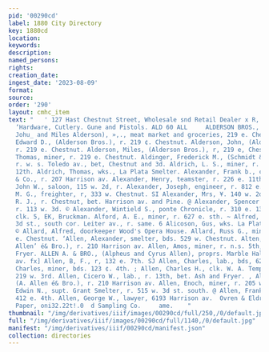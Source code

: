 ```yaml
---
pid: '00290cd'
label: 1880 City Directory
key: 1880cd
location: 
keywords: 
description: 
named_persons: 
rights: 
creation_date: 
ingest_date: '2023-08-09'
format: 
source: 
order: '290'
layout: cmhc_item
text: "   ' 127 Hast Chestnut Street, Wholesale snd Retail Dealer x R, P, Oliver,
  ‘Hardware, Cutlery. Gune and Pistols. ALD 60 ALL     ALDERSON BROS., (Edward D.,
  Johu_ and Miles Alderson), »,., meat market and groceries, 219 e. Chestaut. Alderson,
  Edward D., (Alderson Bros.), r. 219 ¢. Chestnut. Alderson, John, (Alderson Bros.),
  r. 219 e. Chestnut. Alderson, Miles, (Alderson Bros.), r, 219 e, Chestnut, ‘Alderson,
  Thomas, miner, r. 219 e. Chestnut. Aldinger, Frederick M., (Schmidt & Aldinger),
  r. w. s. Toledo av., bet, Chestnut and 3d. Aldrich, L. S., miner, r. rear 301 e.
  12th. Aldrich, Thomas, wks., La Plata Smelter. Alexander, Frank b., cook, Cline
  & Co., r. 207 Harrison av. Alexander, Henry, teamster, r. 226 e. 11th. .& Alexander,
  John W., saloon, 115 w. 2d, r. Alexander, Joseph, engineer, r. 812 e. 7th. ig Alexander,
  M. G., freighter, r, 333 w. Chestnut. SI Alexander, Mrs, ¥. 140 w. 2d. Alexander,
  R. J., r. Chestnut, bet. Harrison av. and Pine. @ Alexander, Spencer L., printer,
  r. 113 w. 3d. © Alexander, Wintield S., ponte Chronicle, r. 310 e. 13th. Aley, Benjamin,
  clk. 5, EK, Bruckman. Alford, A. E., miner, r. 627 e. sth. ~ Alfred, John, machinery,
  3d st., south cor. Leiter av., r. same. 6 Alicoson, Gus, wks. La Plata smelter.
  © Allard, Alfred, doorkeeper Wood's Opera House. Allard, Russ G., miner, bds. 142
  e. Chestnut. ‘Allen, Alexander, smelter, bds. 529 w. Chestnut. Alten, Alpheus, (A.
  Allen’ é& Bro.), r. 210 Harrison av. Allen, Amos, miner, r. n.s. 5th, bet. Ash and
  Fryer. ALLEN A. & BRO., (Alpheus and Cyrus Allen), proprs. Marble Hall, 210 Harrison
  av. fx] Allen, B, F., r, 132 e. 7th. SJ Allen, Charles, lab., bds, 629 @. 5th ‘Allen,
  Charles, miner, bds. 123 ¢. 4th. ; Allen, Charles H., clk. W. A. Tempelman, bds.
  219 w. 3rd. Allen, Cicero W., lab., r. 13th, bet. Ash and Fryer. , Allen, Cyrus,
  (A. Allen é& Bro.), r. 210 Harrison av. Allen, Enoch, miner, r. 205 w. 2d. : * Allen,
  Edwin N., supt. Grant Smelter, r. 515 w. 3d st. south. @ Allen, Frank, miner, bds.
  412 e. 4th. Allen, George W., lawyer, 6193 Harrison av.  Ovren & Eldridge 22: Wall
  Paper, oni32.22t!.0  d Sampling Co.     ame.    "
thumbnail: "/img/derivatives/iiif/images/00290cd/full/250,/0/default.jpg"
full: "/img/derivatives/iiif/images/00290cd/full/1140,/0/default.jpg"
manifest: "/img/derivatives/iiif/00290cd/manifest.json"
collection: directories
---
```

